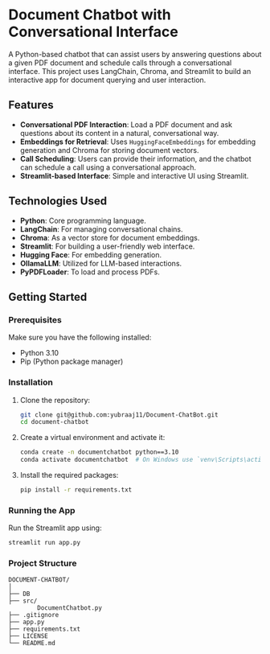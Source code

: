 # Document Chatbot with Conversational Interface

A Python-based chatbot that can assist users by answering questions about a given PDF document and schedule calls through a conversational interface. This project uses LangChain, Chroma, and Streamlit to build an interactive app for document querying and user interaction.

## Features

- **Conversational PDF Interaction**: Load a PDF document and ask questions about its content in a natural, conversational way.
- **Embeddings for Retrieval**: Uses `HuggingFaceEmbeddings` for embedding generation and Chroma for storing document vectors.
- **Call Scheduling**: Users can provide their information, and the chatbot can schedule a call using a conversational approach.
- **Streamlit-based Interface**: Simple and interactive UI using Streamlit.

## Technologies Used

- **Python**: Core programming language.
- **LangChain**: For managing conversational chains.
- **Chroma**: As a vector store for document embeddings.
- **Streamlit**: For building a user-friendly web interface.
- **Hugging Face**: For embedding generation.
- **OllamaLLM**: Utilized for LLM-based interactions.
- **PyPDFLoader**: To load and process PDFs.

## Getting Started

### Prerequisites

Make sure you have the following installed:

- Python 3.10 
- Pip (Python package manager)

### Installation


1. Clone the repository:

    ```bash
    git clone git@github.com:yubraaj11/Document-ChatBot.git
    cd document-chatbot
    ```

2. Create a virtual environment and activate it:

    ```bash
    conda create -n documentchatbot python==3.10
    conda activate documentchatbot  # On Windows use `venv\Scripts\activate`
    ```

3. Install the required packages:

    ```bash
    pip install -r requirements.txt
    ```

### Running the App

Run the Streamlit app using:

```bash
streamlit run app.py
```

### Project Structure
```
DOCUMENT-CHATBOT/
│   
├── DB               
├── src/ 
        DocumentChatbot.py
├── .gitignore
├── app.py                    
├── requirements.txt
├── LICENSE            
└── README.md                   
```